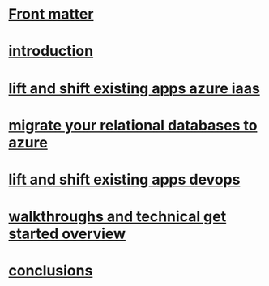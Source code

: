 # [Front matter](front-matter/)
# [introduction](introduction/)
# [lift and shift existing apps azure iaas](lift-and-shift-existing-apps-azure-iaas/)
# [migrate your relational databases to azure](migrate-your-relational-databases-to-azure/)
# [lift and shift existing apps devops](lift-and-shift-existing-apps-devops/)
# [walkthroughs and technical get started overview](walkthroughs-and-technical-get-started-overview/)
# [conclusions](conclusions/)
